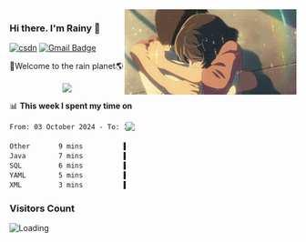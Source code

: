 <img  align='right' height="150" src="https://github.com/LikeRainDay/LikeRainDay/blob/master/pic/img_rain_1.gif?raw=true">



### Hi there. I'm Rainy :lemon:

[![csdn](https://img.shields.io/badge/-csdn-c14438?style=flat-square&logo=c&logoColor=white)](https://blog.csdn.net/qq_15807167)
[![Gmail Badge](https://img.shields.io/badge/-gmail-c14438?style=flat-square&logo=Gmail&logoColor=white&link=mailto:houshuai0816@gmail.com)](mailto:houshuai0816@gmail.com)

🚀Welcome to the rain planet🌎

<center>
<img align='center'  src="https://source.unsplash.com/user/rainyhehe/likes">
</center>

📊 **This week I spent my time on**

<img align='right'   width="300" src="https://github-readme-stats.vercel.app/api?username=LikeRainDay&show_icons=true&title_color=fff&icon_color=79ff97&text_color=9f9f9f&bg_color=151515&count_private=true">

<!--START_SECTION:waka-->

```txt
From: 03 October 2024 - To: 10 October 2024

Other       9 mins          ███████▒░░░░░░░░░░░░░░░░░   28.95 %
Java        7 mins          █████▒░░░░░░░░░░░░░░░░░░░   21.45 %
SQL         6 mins          █████░░░░░░░░░░░░░░░░░░░░   20.29 %
YAML        5 mins          ████░░░░░░░░░░░░░░░░░░░░░   15.46 %
XML         3 mins          ██▓░░░░░░░░░░░░░░░░░░░░░░   10.11 %
```

<!--END_SECTION:waka-->

### Visitors Count
<img align="left" src = "https://profile-counter.glitch.me/LikeRainDay/count.svg" alt ="Loading">

